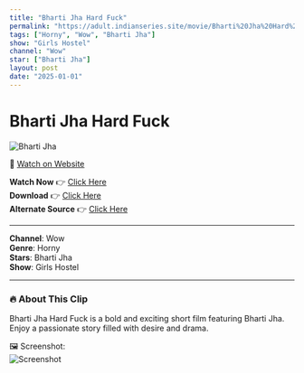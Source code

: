 ```yaml
---
title: "Bharti Jha Hard Fuck"
permalink: "https://adult.indianseries.site/movie/Bharti%20Jha%20Hard%20Fuck"
tags: ["Horny", "Wow", "Bharti Jha"]
show: "Girls Hostel"
channel: "Wow"
star: ["Bharti Jha"]
layout: post
date: "2025-01-01"
---
```


# Bharti Jha Hard Fuck

![Bharti Jha](https://shorts.desisins.com/wp-content/uploads/2024/06/Bharti-Jha-Hard-Fuck-Girls-Hostel-Wow-DesiSins.com_.jpg)

🔗 [Watch on Website](https://adult.indianseries.site/movie/Bharti%20Jha%20Hard%20Fuck)

**Watch Now** 👉 [Click Here](https://adult.indianseries.site/movie/Bharti%20Jha%20Hard%20Fuck)  
**Download** 👉 [Click Here](https://adult.indianseries.site/movie/Bharti%20Jha%20Hard%20Fuck)  
**Alternate Source** 👉 [Click Here](https://adult.indianseries.site/movie/Bharti%20Jha%20Hard%20Fuck)

---

**Channel**: Wow  
**Genre**: Horny  
**Stars**: Bharti Jha  
**Show**: Girls Hostel

---

### 🔥 About This Clip

Bharti Jha Hard Fuck is a bold and exciting short film featuring Bharti Jha. Enjoy a passionate story filled with desire and drama.
 
🖼️ Screenshot:  
![Screenshot](https://shorts.desisins.com/wp-content/uploads/2024/06/Bharti-Jha-Hard-Fuck-Girls-Hostel-Wow-DesiSins.com_.jpg)
